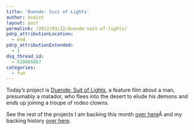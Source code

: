 ```yaml
---
title: 'Duende: Suit of Lights'
author: bsoist
layout: post
permalink: /2012/03/22/duende-suit-of-lights/
pdrp_attributionLocation:
  - end
pdrp_attributionExtended:
  - 1
dsq_thread_id:
  - 620805067
categories:
  - fun
---
```

Today&#8217;s project is [Duende: Suit of Lights][1], a feature film about a man, presumably a matador, who flees into the desert to elude his demons and ends up joining a troupe of rodeo clowns.



See the rest of the projects I am backing this month [over here][2]Â and my backing history [over here][3].

 [1]: http://www.kickstarter.com/projects/dyingvine/duende-suit-of-lights-a-feature-film
 [2]: http://whsjr.soistmann.com/oped/2012/03/01/kickstarter-my-new-obsession-and-12in12-for-march/
 [3]: http://www.kickstarter.com/profiles/bsoist/projects/backed
